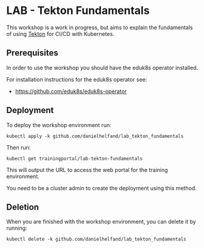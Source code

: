 LAB - Tekton Fundamentals
=========================

This workshop is a work in progress, but aims to explain the fundamentals of using [Tekton](https://github.com/tektoncd/pipeline) for CI/CD with Kubernetes.

Prerequisites
-------------

In order to use the workshop you should have the eduk8s operator installed.

For installation instructions for the eduk8s operator see:

* https://github.com/eduk8s/eduk8s-operator

Deployment
----------

To deploy the workshop environment run:

```
kubectl apply -k github.com/danielhelfand/lab_tekton_fundamentals
```

Then run:

```
kubectl get trainingportal/lab-tekton-fundamentals
```

This will output the URL to access the web portal for the training environment.

You need to be a cluster admin to create the deployment using this method.

Deletion
--------

When you are finished with the workshop environment, you can delete it by running:

```
kubectl delete -k github.com/danielhelfand/lab_tekton_fundamentals
```
